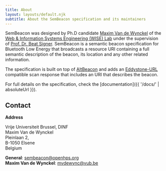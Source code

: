 ```yaml
---
title: About
layout: layouts/default.njk
subtitle: About the SemBeacon specification and its maintainers
---
```


SemBeacon was designed by Ph.D candidate [Maxim Van de Wynckel](https://wise.vub.ac.be/maxim-van-de-wynckel) of the [Web & Information Systems Engineering (WISE) Lab](https://wise.vub.ac.be) under the supervision of [Prof. Dr. Beat Signer](https://beatsigner.com). SemBeacon is a semantic beacon specification for Bluetooth Low Energy that broadcasts a resource URI containing a full semantic description of the beacon, its location and any other related information.

The specification is built on top of [AltBeacon](https://altbeacon.org) and adds an [Eddystone-URL]() compatible scan response
that includes an URI that describes the beacon.

For full details on the specification, check the [documentation]({{ '/docs/' | absoluteUrl }}).

## Contact

**Address**

Vrije Universiteit Brussel, DINF\
Maxim Van de Wynckel\
Pleinlaan 2,\
B-1050 Elsene\
Belgium

**General**: [sembeacon@openhps.org](mailto:sembeacon@openhps.org)\
**Maxim Van de Wynckel**: [mvdewync@vub.be](mailto:mvdewync@vub.be)